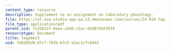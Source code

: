 ```yaml
---
content_type: resource
description: Supplement to an assignment on laboratory phonology.
file: https://ol-ocw-studio-app-qa.s3.amazonaws.com/courses/24-910-topics-in-linguistic-theory-laboratory-phonology-spring-2007/7e6285d9d7c7f01bb7c5a2ac1cfcb043_legumes3.pdf
file_type: application/pdf
parent_uid: fcd2b437-0aae-a3dd-c2ac-02d87da57634
resourcetype: Document
title: legumes3
uid: 7e6285d9-d7c7-f01b-b7c5-a2ac1cfcb043
---
```

